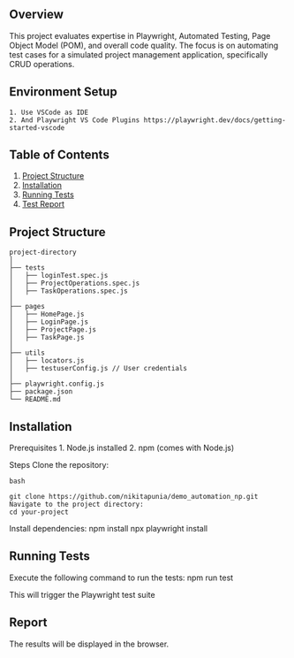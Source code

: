 ﻿


## Overview

This project evaluates expertise in Playwright, Automated Testing, Page Object Model (POM), and overall code quality. The focus is on automating test cases for a simulated project management application, specifically CRUD operations.

## Environment Setup

    1. Use VSCode as IDE
    2. And Playwright VS Code Plugins https://playwright.dev/docs/getting-started-vscode


## Table of Contents

1. [Project Structure](#project-structure)
2. [Installation](#installation)
3. [Running Tests](#running-tests)
4. [Test Report](#report)


## Project Structure

```plaintext
project-directory
│
├── tests
│   ├── loginTest.spec.js
│   ├── ProjectOperations.spec.js
│   ├── TaskOperations.spec.js
│
├── pages
│   ├── HomePage.js
│   ├── LoginPage.js
│   ├── ProjectPage.js
│   ├── TaskPage.js
│
├── utils
│   ├── locators.js
│   ├── testuserConfig.js // User credentials
│
├── playwright.config.js
├── package.json
└── README.md
```


## Installation
Prerequisites
    1. Node.js installed
    2. npm (comes with Node.js)

Steps
    Clone the repository: 

    bash

    git clone https://github.com/nikitapunia/demo_automation_np.git
    Navigate to the project directory:
    cd your-project

Install dependencies:
    npm install
    npx playwright install

## Running Tests
Execute the following command to run the tests:
    npm run test

This will trigger the Playwright test suite

## Report
 The results will be displayed in the browser.
